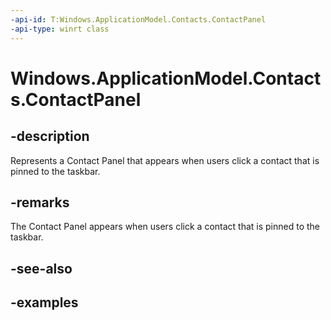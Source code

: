 ```yaml
---
-api-id: T:Windows.ApplicationModel.Contacts.ContactPanel
-api-type: winrt class
---
```


<!-- Class syntax.
public class ContactPanel
-->

# Windows.ApplicationModel.Contacts.ContactPanel

## -description
Represents a Contact Panel that appears when users click a contact that is pinned to the taskbar.
## -remarks
The Contact Panel appears when users click a contact that is pinned to the taskbar.
## -see-also

## -examples
